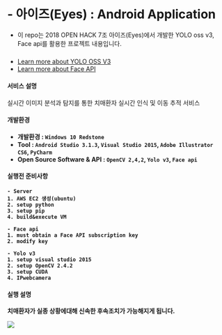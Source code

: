 # - 아이즈(Eyes) : Android Application
- 이 repo는 2018 OPEN HACK 7조 아이즈(Eyes)에서 개발한 YOLO oss v3, Face api를 활용한 프로젝트 내용입니다.  
#####

- [Learn more about YOLO OSS V3](https://pjreddie.com/darknet/yolo/)  
- [Learn more about Face API]((https://azure.microsoft.com/ko-kr/services/cognitive-services/face/))

#### 서비스 설명
실시간 이미지 분석과 탐지를 통한 치매환자 실시간 인식 및 이동 추적 서비스

#### 개발환경
- <b> 개발환경 : `Windows 10 Redstone`
- <b> Tool : `Android Studio 3.1.3`, `Visual Studio 2015`, `Adobe Illustrator CS6`, `PyCharm`
- <b> Open Source Software & API : `OpenCV 2,4,2`, `Yolo v3`, `Face api`

#### 실행전 준비사항
```
- Server
1. AWS EC2 생성(ubuntu)
2. setup python
3. setup pip
4. build&execute VM

- Face api
1. must obtain a Face API subscription key
2. modify key

- Yolo v3
1. setup visual studio 2015
2. setup OpenCV 2.4.2
3. setup CUDA
4. IPwebcamera
```

#### 실행 설명
치매환자가 실종 상황에대해 신속한 후속조치가 가능해지게 됩니다.

![](/Eyes_Android/img.jpg)
